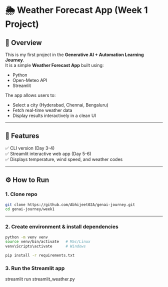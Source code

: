 # 🌦️ Weather Forecast App (Week 1 Project)

## 📌 Overview
This is my first project in the **Generative AI + Automation Learning Journey**.  
It is a simple **Weather Forecast App** built using:
- Python
- Open-Meteo API
- Streamlit

The app allows users to:
- Select a city (Hyderabad, Chennai, Bengaluru)
- Fetch real-time weather data
- Display results interactively in a clean UI

---

## 🚀 Features
✅ CLI version (Day 3-4)  
✅ Streamlit interactive web app (Day 5-6)  
✅ Displays temperature, wind speed, and weather codes  

---

## ⚙️ How to Run
### 1. Clone repo
```bash
git clone https://github.com/Abhijeet02A/genai-journey.git
cd genai-journey/week1
```
---

### 2. Create environment & install dependencies
```bash
python -m venv venv
source venv/bin/activate   # Mac/Linux
venv\Scripts\activate      # Windows

pip install -r requirements.txt
```

### 3. Run the Streamlit app
streamlit run streamlit_weather.py
